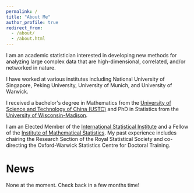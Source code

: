 ```yaml
---
permalink: /
title: "About Me"
author_profile: true
redirect_from: 
  - /about/
  - /about.html
---
```


I am an academic statistician interested in developing new methods for analyzing large complex data that are high-dimensional, correlated, and/or networked in nature.

I have worked at various institutes including National University of Singapore, Peking University, University of Munich, and University of Warwick. 

I received a bachelor's degree in Mathematics from the [University of Science and Technology of China (USTC)](https://www.ustc.edu.cn/) and PhD in Statistics from the [University of Wisconsin-Madison](https://www.wisc.edu/).

I am an Elected Member of the [International Statistical Institute](https://isi-web.org/) and a Fellow of the [Institute of Mathematical Statistics](https://imstat.org/). My past experience includes chairing the Research Section of the Royal Statistical Society and co-directing the Oxford-Warwick Statistics Centre for Doctoral Training.

News
======
None at the moment. Check back in a few months time!
